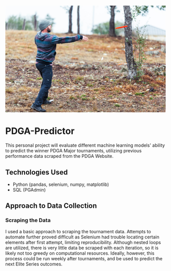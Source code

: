 ![Bowman at the Shiver](https://github.com/manBow1119/PDGA-Predictor/blob/main/Bowman%20Shiver-1.jpg)

# PDGA-Predictor
This personal project will evaluate different machine learning models' ability to predict the winner PDGA Major tournaments, utilizing previous performance data scraped from the PDGA Website.

## Technologies Used
* Python (pandas, selenium, numpy, matplotlib)
* SQL (PGAdmin) 

## Approach to Data Collection 

### Scraping the Data
I used a basic approach to scraping the tournament data. Attempts to automate further proved difficult as Selenium had trouble locating certain elements after first attempt, limiting reproducibility. Although nested loops are utilized, there is very little data be scraped with each iteration, so it is likely not too greedy on computational resources. Ideally, however, this process could be run weekly after tournaments, and be used to predict the next Elite Series outcomes.


